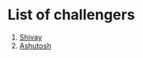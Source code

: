 # List of challengers
1. [Shivay](https://github.com/shivaylamba)
2. [Ashutosh](https://github.com/AskAshutosh)
